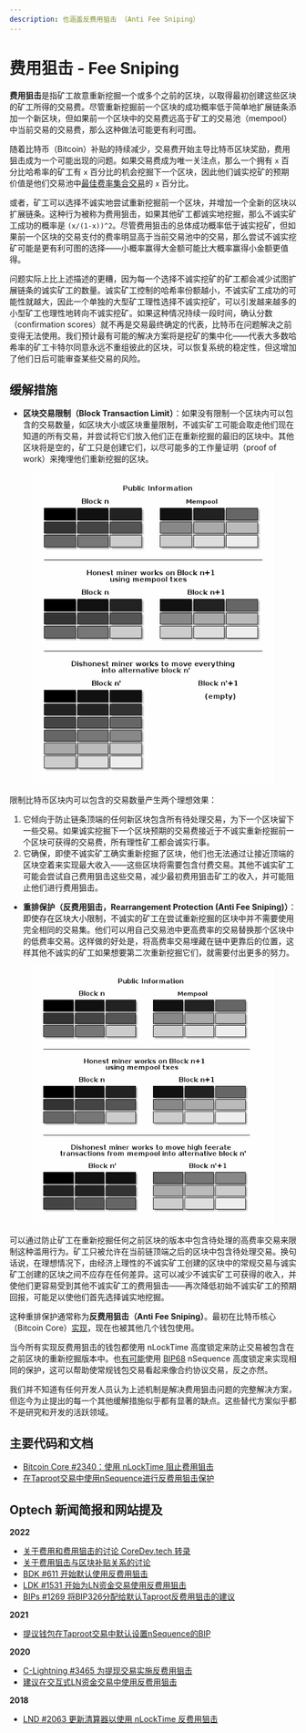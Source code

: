 ```yaml
---
description: 也涵盖反费用狙击 （Anti Fee Sniping）
---
```


# 费用狙击 - Fee Sniping

**费用狙击**是指矿工故意重新挖掘一个或多个之前的区块，以取得最初创建这些区块的矿工所得的交易费。尽管重新挖掘前一个区块的成功概率低于简单地扩展链条添加一个新区块，但如果前一个区块中的交易费远高于矿工的交易池（mempool）中当前交易的交易费，那么这种做法可能更有利可图。

随着比特币（Bitcoin）补贴的持续减少，交易费开始主导比特币区块奖励，费用狙击成为一个可能出现的问题。如果交易费成为唯一关注点，那么一个拥有 `x` 百分比哈希率的矿工有 `x` 百分比的机会挖掘下一个区块，因此他们诚实挖矿的预期价值是他们交易池中[最佳费率集合交易](https://bitcoinops.org/en/newsletters/2021/06/02/#candidate-set-based-csb-block-template-construction)的 `x` 百分比。

或者，矿工可以选择不诚实地尝试重新挖掘前一个区块，并增加一个全新的区块以扩展链条。这种行为被称为费用狙击，如果其他矿工都诚实地挖掘，那么不诚实矿工成功的概率是 `(x/(1-x))^2`。尽管费用狙击的总体成功概率低于诚实挖矿，但如果前一个区块的交易支付的费率明显高于当前交易池中的交易，那么尝试不诚实挖矿可能是更有利可图的选择——小概率赢得大金额可能比大概率赢得小金额更值得。

问题实际上比上述描述的更糟，因为每一个选择不诚实挖矿的矿工都会减少试图扩展链条的诚实矿工的数量。诚实矿工控制的哈希率份额越小，不诚实矿工成功的可能性就越大，因此一个单独的大型矿工理性选择不诚实挖矿，可以引发越来越多的小型矿工也理性地转向不诚实挖矿。如果这种情况持续一段时间，确认分数（confirmation scores）就不再是交易最终确定的代表，比特币在问题解决之前变得无法使用。我们预计最有可能的解决方案将是挖矿的集中化——代表大多数哈希率的矿工卡特尔同意永远不重组彼此的区块，可以恢复系统的稳定性，但这增加了他们日后可能审查某些交易的风险。

## 缓解措施

* **区块交易限制（Block Transaction Limit）**：如果没有限制一个区块内可以包含的交易数量，如区块大小或区块重量限制，不诚实矿工可能会取走他们现在知道的所有交易，并尝试将它们放入他们正在重新挖掘的最旧的区块中。其他区块将是空的，矿工只是创建它们，以尽可能多的工作量证明（proof of work）来掩埋他们重新挖掘的区块。

<figure><img src="../.gitbook/assets/image.png" alt=""><figcaption></figcaption></figure>

限制比特币区块内可以包含的交易数量产生两个理想效果：

1. 它倾向于防止链条顶端的任何新区块包含所有待处理交易，为下一个区块留下一些交易。如果诚实挖掘下一个区块预期的交易费接近于不诚实重新挖掘前一个区块可获得的交易费，所有理性矿工都会诚实行事。
2. 它确保，即使不诚实矿工确实重新挖掘了区块，他们也无法通过让接近顶端的区块空着来实现最大收入——这些区块将需要包含付费交易。其他不诚实矿工可能会尝试自己费用狙击这些交易，减少最初费用狙击矿工的收入，并可能阻止他们进行费用狙击。

* **重排保护（反费用狙击，Rearrangement Protection (Anti Fee Sniping)）**：即使存在区块大小限制，不诚实的矿工在尝试重新挖掘的区块中并不需要使用完全相同的交易集。他们可以用自己交易池中更高费率的交易替换那个区块中的低费率交易。这样做的好处是，将高费率交易埋藏在链中更靠后的位置，这样其他不诚实的矿工如果想要第二次重新挖掘它们，就需要付出更多的努力。

<figure><img src="../.gitbook/assets/image (1).png" alt=""><figcaption></figcaption></figure>

可以通过防止矿工在重新挖掘任何之前区块的版本中包含待处理的高费率交易来限制这种滥用行为。矿工只被允许在当前链顶端之后的区块中包含待处理交易。换句话说，在理想情况下，由经济上理性的不诚实矿工创建的区块中的常规交易与诚实矿工创建的区块之间不应存在任何差异。这可以减少不诚实矿工可获得的收入，并使他们更容易受到其他不诚实矿工的费用狙击——再次降低初始不诚实矿工的预期回报，可能足以使他们首先选择诚实地挖掘。

这种重排保护通常称为**反费用狙击（Anti Fee Sniping）**。最初在比特币核心（Bitcoin Core）[实现](https://github.com/bitcoin/bitcoin/issues/2340)，现在也被其他几个钱包使用。

当今所有实现反费用狙击的钱包都使用 nLockTime 高度锁定来防止交易被包含在之前区块的重新挖掘版本中。也[有可能](https://lists.linuxfoundation.org/pipermail/bitcoin-dev/2021-June/019048.html)使用 [BIP68](https://github.com/bitcoin/bips/blob/master/bip-0068.mediawiki) nSequence 高度锁定来实现相同的保护，这可以帮助使常规钱包交易看起来像合约协议交易，反之亦然。

我们并不知道有任何开发人员认为上述机制是解决费用狙击问题的完整解决方案，但迄今为止提出的每一个其他缓解措施似乎都有显著的缺点。这些替代方案似乎都不是研究和开发的活跃领域。

## 主要代码和文档

* [Bitcoin Core #2340：使用 nLockTime 阻止费用狙击](https://github.com/bitcoin/bitcoin/pull/2340)
* [在Taproot交易中使用nSequence进行反费用狙击保护](https://lists.linuxfoundation.org/pipermail/bitcoin-dev/2021-June/019048.html)

## Optech 新闻简报和网站提及

**2022**

* [关于费用和费用狙击的讨论 CoreDev.tech 转录](https://bitcoinops.org/en/newsletters/2022/10/26/#fees)
* [关于费用狙击与区块补贴关系的讨论](https://bitcoinops.org/en/newsletters/2022/07/20/#fee-sniping)
* [BDK #611 开始默认使用反费用狙击](https://bitcoinops.org/en/newsletters/2022/07/06/#bdk-611)
* [LDK #1531 开始为LN资金交易使用反费用狙击](https://bitcoinops.org/en/newsletters/2022/06/29/#ldk-1531)
* [BIPs #1269 将BIP326分配给默认Taproot反费用狙击的建议](https://bitcoinops.org/en/newsletters/2022/03/16/#bips-1269)

**2021**

* [提议钱包在Taproot交易中默认设置nSequence的BIP](https://bitcoinops.org/en/newsletters/2021/06/16/#bip-proposed-for-wallets-to-set-nsequence-by-default-on-taproot-transactions)

**2020**

* [C-Lightning #3465 为提现交易实施反费用狙击](https://bitcoinops.org/en/newsletters/2020/02/12/#c-lightning-3465)
* [建议在交互式LN资金交易中使用反费用狙击](https://bitcoinops.org/en/newsletters/2020/02/05/#interactive-construction-of-ln-funding-transactions)

**2018**

* [LND #2063 更新清算器以使用 nLockTime 反费用狙击](https://bitcoinops.org/en/newsletters/2018/10/23/#lnd-1978)
